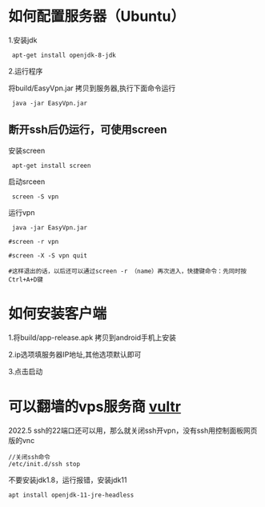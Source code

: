 
# 如何配置服务器（Ubuntu）

1.安装jdk
```  
 apt-get install openjdk-8-jdk
```  
2.运行程序
 
 将build/EasyVpn.jar 拷贝到服务器,执行下面命令运行
```  
 java -jar EasyVpn.jar
```  

## 断开ssh后仍运行，可使用screen

 安装screen
 ```  
  apt-get install screen
 ```  
 启动srceen
 ```  
  screen -S vpn
 ```  
 运行vpn
 ```  
  java -jar EasyVpn.jar

#screen -r vpn

#screen -X -S vpn quit

#这样退出的话，以后还可以通过screen -r （name）再次进入，快捷键命令：先同时按Ctrl+A+D键
```  


# 如何安装客户端

1.将build/app-release.apk 拷贝到android手机上安装

2.ip选项填服务器IP地址,其他选项默认即可

3.点击启动

# 可以翻墙的vps服务商 [vultr](https://www.vultr.com/?ref=9126507-8H)

2022.5 ssh的22端口还可以用，那么就关闭ssh开vpn，没有ssh用控制面板网页版的vnc
```
//关闭ssh命令
/etc/init.d/ssh stop
```  
不要安装jdk1.8，运行报错，安装jdk11
```
apt install openjdk-11-jre-headless
```

